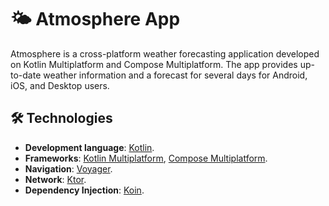 # 🌤️ Atmosphere App
Atmosphere is a cross-platform weather forecasting application developed on Kotlin Multiplatform and Compose Multiplatform. The app provides up-to-date weather information and a forecast for several days for Android, iOS, and Desktop users.

## 🛠️ Technologies
- **Development language**: [Kotlin](https://kotlinlang.org/).
- **Frameworks**: [Kotlin Multiplatform](https://kotlinlang.org/docs/multiplatform.html), [Compose Multiplatform](https://www.jetbrains.com/compose-multiplatform/).
- **Navigation**: [Voyager](https://voyager.adriel.cafe).
- **Network**: [Ktor](https://ktor.io).
- **Dependency Injection**: [Koin](https://insert-koin.io).

